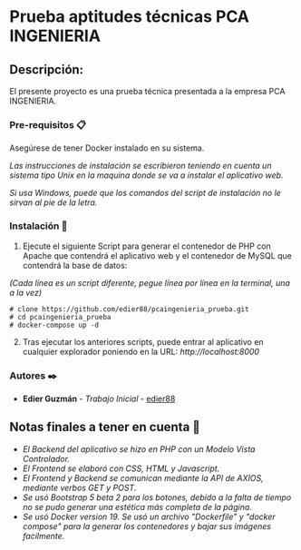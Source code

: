 # Prueba aptitudes técnicas PCA INGENIERIA

## Descripción:
El presente proyecto es una prueba técnica presentada a la empresa PCA INGENIERIA.

### Pre-requisitos 📋

Asegúrese de tener Docker instalado en su sistema.

_Las instrucciones de instalación se escribieron teniendo en cuenta un sistema tipo Unix en la maquina donde se va a instalar el aplicativo web._

_Si usa Windows, puede que los comandos del script de instalación no le sirvan al pie de la letra._

### Instalación 🔧


1. Ejecute el siguiente Script para generar el contenedor de PHP con Apache que contendrá el aplicativo web y el contenedor de MySQL que contendrá la base de datos:

_(Cada línea es un script diferente, pegue línea por línea en la terminal, una a la vez)_
	
```
# clone https://github.com/edier88/pcaingenieria_prueba.git
# cd pcaingenieria_prueba
# docker-compose up -d
```
2. Tras ejecutar los anteriores scripts, puede entrar al aplicativo en cualquier explorador poniendo en la URL: _http://localhost:8000_

### Autores ✒️

* **Edier Guzmán** - *Trabajo Inicial* - [edier88](https://github.com/edier88/pcaingenieria_prueba)

## Notas finales a tener en cuenta 📄

* *El Backend del aplicativo se hizo en PHP con un Modelo Vista Controlador.*
* *El Frontend se elaboró con CSS, HTML y Javascript.*
* *El Frontend y Backend se comunican mediante la API de AXIOS, mediante verbos GET y POST.*
* *Se usó Bootstrap 5 beta 2 para los botones, debido a la falta de tiempo no se pudo generar una estética más completa de la página.*
* *Se usó Docker version 19. Se usó un archivo "Dockerfile" y "docker compose" para la generar los contenedores y bajar sus imágenes facilmente.*

